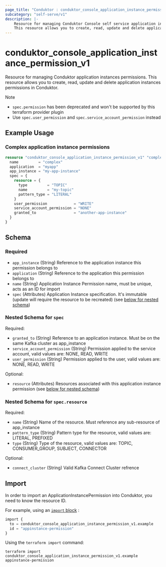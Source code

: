 ```yaml
---
page_title: "Conduktor : conduktor_console_application_instance_permission_v1 "
subcategory: "self-serve/v1"
description: |-
    Resource for managing Conduktor Console self service application instances permissions.
    This resource allows you to create, read, update and delete application instances permissions in Conduktor.
---
```


# conduktor_console_application_instance_permission_v1

Resource for managing Conduktor application instances permissions.
This resource allows you to create, read, update and delete application instances permissions in Conduktor.

> [!NOTE]
> - `spec.permission` has been deprecated and won't be supported by this terraform provider plugin 
> - Use `spec.user_permission` and `spec.service_account_permission` instead 

## Example Usage

### Complex application instance permissions
```terraform
resource "conduktor_console_application_instance_permission_v1" "complex" {
  name         = "complex"
  application  = "myapp"
  app_instance = "my-app-instance"
  spec = {
    resource = {
      type         = "TOPIC"
      name         = "my-topic"
      pattern_type = "LITERAL"
    }
    user_permission            = "WRITE"
    service_account_permission = "NONE"
    granted_to                 = "another-app-instance"
  }
}
```


<!-- schema generated by tfplugindocs -->
## Schema

### Required

- `app_instance` (String) Reference to the application instance this permission belongs to
- `application` (String) Reference to the application this permission belongs to
- `name` (String) Application Instance Permission name, must be unique, acts as an ID for import
- `spec` (Attributes) Application Instance specification. It's immutable (update will require the resource to be recreated) (see [below for nested schema](#nestedatt--spec))

<a id="nestedatt--spec"></a>
### Nested Schema for `spec`

Required:

- `granted_to` (String) Reference to an application instance. Must be on the same Kafka cluster as app_instance
- `service_account_permission` (String) Permission applied to the service account, valid values are: NONE, READ, WRITE
- `user_permission` (String) Permission applied to the user, valid values are: NONE, READ, WRITE

Optional:

- `resource` (Attributes) Resources associated with this application instance permission (see [below for nested schema](#nestedatt--spec--resource))

<a id="nestedatt--spec--resource"></a>
### Nested Schema for `spec.resource`

Required:

- `name` (String) Name of the resource. Must reference any sub-resource of app_instance
- `pattern_type` (String) Pattern type for the resource, valid values are: LITERAL, PREFIXED
- `type` (String) Type of the resource, valid values are: TOPIC, CONSUMER_GROUP, SUBJECT, CONNECTOR

Optional:

- `connect_cluster` (String) Valid Kafka Connect Cluster refrence





## Import

In order to import an ApplicationInstancePermission into Conduktor, you need to know the resource ID.

For example, using an [`import` block](https://developer.hashicorp.com/terraform/language/import) :
```terraform
import {
  to = conduktor_console_application_instance_permission_v1.example
  id = "appinstance-permission"
}
```

Using the `terraform import` command:
```shell
terraform import conduktor_console_application_instance_permission_v1.example appinstance-permission
```

